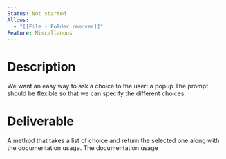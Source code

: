 ```yaml
---
Status: Not started
Allows:
  - "[[File - Folder remover]]"
Feature: Miscellanous
---
```

# Description
We want an easy way to ask a choice to the user: a popup
The prompt should be flexible so that we can specify the different choices.
# Deliverable
A method that takes a list of choice and return the selected one along with the documentation usage.
The documentation usage